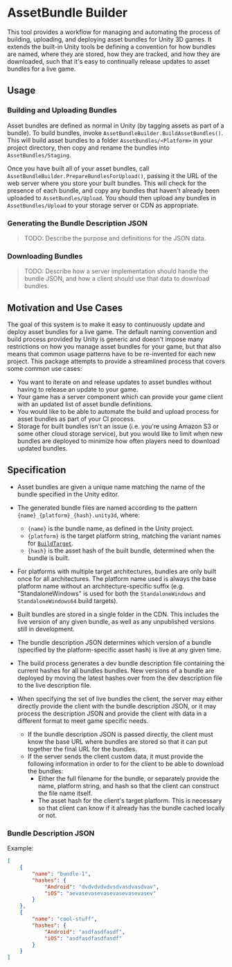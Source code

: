 # AssetBundle Builder

This tool provides a workflow for managing and automating the process of building, uploading, and deploying asset bundles for Unity 3D games. It extends the built-in Unity tools be defining a convention for how bundles are named, where they are stored, how they are tracked, and how they are downloaded, such that it's easy to continually release updates to asset bundles for a live game.

## Usage

### Building and Uploading Bundles

Asset bundles are defined as normal in Unity (by tagging assets as part of a bundle). To build bundles, invoke `AssetBundleBuilder.BuildAssetBundles()`. This will build asset bundles to a folder `AssetBundles/<Platform>` in your project directory, then copy and rename the bundles into `AssetBundles/Staging`.

Once you have built all of your asset bundles, call `AssetBundleBuilder.PrepareBundlesForUpload()`, passing it the URL of the web server where you store your built bundles. This will check for the presence of each bundle, and copy any bundles that haven't already been uploaded to `AssetBundles/Upload`. You should then upload any bundles in `AssetBundles/Upload` to your storage server or CDN as appropriate.

### Generating the Bundle Description JSON

> TODO: Describe the purpose and definitions for the JSON data.

### Downloading Bundles

> TODO: Describe how a server implementation should handle the bundle JSON, and how a client should use that data to download bundles.

## Motivation and Use Cases

The goal of this system is to make it easy to continuously update and deploy asset bundles for a live game. The default naming convention and build process provided by Unity is generic and doesn't impose many restrictions on how you manage asset bundles for your game, but that also means that common usage patterns have to be re-invented for each new project. This package attempts to provide a streamlined process that covers some common use cases:

* You want to iterate on and release updates to asset bundles without having to release an update to your game.
* Your game has a server component which can provide your game client with an updated list of asset bundle definitions.
* You would like to be able to automate the build and upload process for asset bundles as part of your CI process.
* Storage for built bundles isn't an issue (i.e. you're using Amazon S3 or some other cloud storage service), but you would like to limit when new bundles are deployed to minimize how often players need to download updated bundles.

## Specification

* Asset bundles are given a unique name matching the name of the bundle specified in the Unity editor.
* The generated bundle files are named according to the pattern `{name}_{platform}_{hash}.unity3d`, where:

  * `{name}` is the bundle name, as defined in the Unity project.
  * `{platform}` is the target platform string, matching the variant names for [`BuildTarget`](https://docs.unity3d.com/ScriptReference/BuildTarget.html).
  * `{hash}` is the asset hash of the built bundle, determined when the bundle is built.

* For platforms with multiple target architectures, bundles are only built once for all architectures. The platform name used is always the base platform name without an architecture-specific suffix (e.g. "StandaloneWindows" is used for both the `StandaloneWindows` and `StandaloneWindows64` build targets).
* Built bundles are stored in a single folder in the CDN. This includes the live version of any given bundle, as well as any unpublished versions still in development.
* The bundle description JSON determines which version of a bundle (specified by the platform-specific asset hash) is live at any given time.
* The build process generates a dev bundle description file containing the current hashes for all bundles bundles. New versions of a bundle are deployed by moving the latest hashes over from the dev description file to the live description file.
* When specifying the set of live bundles the client, the server may either directly provide the client with the bundle description JSON, or it may process the description JSON and provide the client with data in a different format to meet game specific needs.
  * If the bundle description JSON is passed directly, the client must know the base URL where bundles are stored so that it can put together the final URL for the bundles.
  * If the server sends the client custom data, it must provide the following information in order to for the client to be able to download the bundles:
    * Either the full filename for the bundle, or separately provide the name, platform string, and hash so that the client can construct the file name itself.
    * The asset hash for the client's target platform. This is necessary so that client can know if it already has the bundle cached locally or not.

### Bundle Description JSON

Example:

```json
[
    {
        "name": "bundle-1",
        "hashes": {
            "Android": "dvdvdvdvdvsdvasdvasdvav",
            "iOS": "aevasevasevasevasevasevasev"
        }
    },
    {
        "name": "cool-stuff",
        "hashes": {
            "Android": "asdfasdfasdf",
            "iOS": "asdfasdfasdfasdf"
        }
    }
]
```

